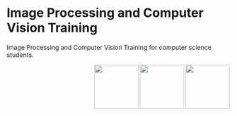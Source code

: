# Image Processing and Computer Vision Training

Image Processing and Computer Vision Training for computer science students.

<img align="right" width="100" height="100" src="https://github.com/cs-MohamedAyman/Computer-Science-Textbooks/blob/master/logos/pattern-recognition.jpg">
<img align="right" width="100" height="100" src="https://github.com/cs-MohamedAyman/Computer-Science-Textbooks/blob/master/logos/image-processing.jpg">
<img align="right" width="100" height="100" src="https://github.com/cs-MohamedAyman/Computer-Science-Textbooks/blob/master/logos/computer-vision.jpg">

<br>
<br>
<br>
<br>
<br>
